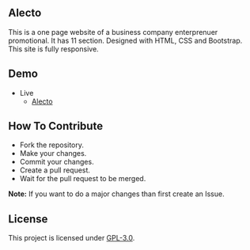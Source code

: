 ## Alecto
This is a one page website of a business company enterprenuer promotional. It has 11 section. Designed with HTML, CSS and Bootstrap. This site is fully responsive.

## Demo
- Live
    - [Alecto](https://mrhrifat.github.io/alecto)

## How To Contribute
- Fork the repository.
- Make your changes.
- Commit your changes.
- Create a pull request.
- Wait for the pull request to be merged.

**Note:** If you want to do a major changes than first create an Issue.

## License
This project is licensed under [GPL-3.0](https://github.com/mrhrifat/alecto/blob/master/LICENSE.md).
